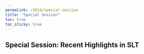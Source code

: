 ```yaml
---
permalink: /2024/special-session
title: "Special Session"
toc: true
toc_sticky: true
---
```


##  Special Session: Recent Highlights in SLT

